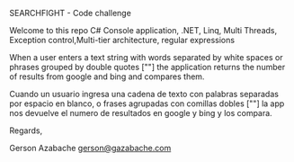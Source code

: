 SEARCHFIGHT - Code challenge

Welcome to this repo
C# Console application, .NET, Linq, Multi Threads, Exception control,Multi-tier architecture, regular expressions

When a user enters a text string with words separated by white spaces or phrases grouped by double quotes [""] the application returns the number of results from google and bing and compares them.

Cuando un usuario ingresa una cadena de texto con palabras separadas por espacio en blanco, o frases agrupadas con comillas dobles [""] la app nos devuelve el numero de resultados en google y 
bing y los compara.

Regards,

Gerson Azabache
gerson@gazabache.com
